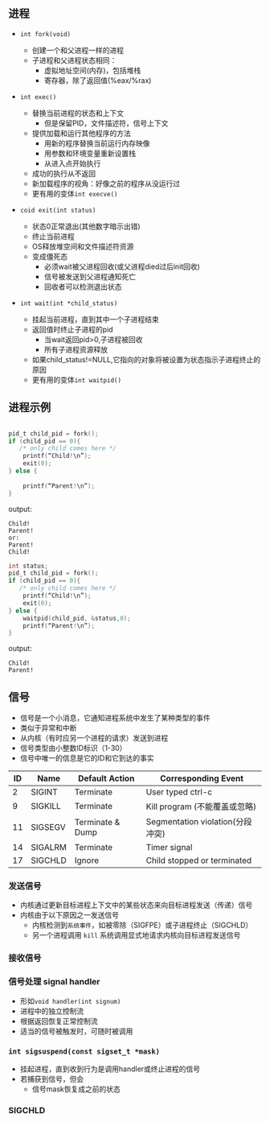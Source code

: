 ## 进程

+ `int fork(void)`
  + 创建一个和父进程一样的进程
  + 子进程和父进程状态相同：
    + 虚拟地址空间(内存)，包括堆栈
    + 寄存器，除了返回值(%eax/%rax)

+ `int exec()`
  + 替换当前进程的状态和上下文
    + 但是保留PID，文件描述符，信号上下文
  + 提供加载和运行其他程序的方法
    + 用新的程序替换当前运行内存映像
    + 用参数和环境变量重新设置栈
    + 从进入点开始执行
  + 成功的执行从不返回
  + 新加载程序的视角：好像之前的程序从没运行过
  + 更有用的变体`int execve()`
+ `coid exit(int status)`
  + 状态0正常退出(其他数字暗示出错)
  + 终止当前进程
  + OS释放堆空间和文件描述符资源
  + 变成僵死态
    + 必须wait被父进程回收(或父进程died过后init回收)
    + 信号被发送到父进程通知死亡
    + 回收者可以检测退出状态
+ `int wait(int *child_status)`
  + 挂起当前进程，直到其中一个子进程结束
  + 返回值时终止子进程的pid
    + 当wait返回pid>0,子进程被回收
    + 所有子进程资源释放
  + 如果child_status!=NULL,它指向的对象将被设置为状态指示子进程终止的原因
  + 更有用的变体`int waitpid()`

## 进程示例

```c

pid_t child_pid = fork();
if (child_pid == 0){
   /* only child comes here */   
    printf(“Child!\n”);   
    exit(0);
} else {   
 
    printf(“Parent!\n”);
}

```

output:

```
Child!
Parent!
or:
Parent!
Child!
```

```c
int status;
pid_t child_pid = fork();
if (child_pid == 0){
   /* only child comes here */   
    printf(“Child!\n”);   
    exit(0);
} else {   
 	waitpid(child_pid, &status,0);
    printf(“Parent!\n”);
}

```

output:

```
Child!
Parent!
```

## 信号

+ 信号是一个小消息，它通知进程系统中发生了某种类型的事件
+ 类似于异常和中断
+ 从内核（有时应另一个进程的请求）发送到进程
+ 信号类型由小整数ID标识（1-30）
+ 信号中唯一的信息是它的ID和它到达的事实

| **ID** | **Name** | **Default Action** | **Corresponding Event**           |
| ------ | -------- | ------------------ | --------------------------------- |
| 2      | SIGINT   | Terminate          | User  typed ctrl-c                |
| 9      | SIGKILL  | Terminate          | Kill  program (不能覆盖或忽略)    |
| 11     | SIGSEGV  | Terminate & Dump   | Segmentation  violation(分段冲突) |
| 14     | SIGALRM  | Terminate          | Timer  signal                     |
| 17     | SIGCHLD  | Ignore             | Child  stopped or terminated      |

### 发送信号

+ 内核通过更新目标进程上下文中的某些状态来向目标进程发送（传递）信号
+ 内核由于以下原因之一发送信号
  + 内核检测到`系统事件`，如被零除（SIGFPE）或子进程终止（SIGCHLD）
  + 另一个进程调用 `kill` 系统调用显式地请求内核向目标进程发送信号

### 接收信号



### 信号处理 signal handler

+ 形如`void handler(int signum)`
+ 进程中的独立控制流
+ 根据返回恢复正常控制流
+ 适当的信号被触发时，可随时被调用

### `int sigsuspend(const sigset_t *mask)`

+ 挂起进程，直到收到行为是调用handler或终止进程的信号
+ 若捕获到信号，但会
  + 信号mask恢复成之前的状态

### SIGCHLD

